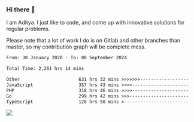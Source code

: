 ### Hi there 👋

I am Aditya. I just like to code, and come up with innovative solutions for regular problems.

Please note that a lot of work I do is on Gitlab and other branches than master, so my contribution graph will be complete mess.

<!--START_SECTION:waka-->

```txt
From: 30 January 2020 - To: 08 September 2024

Total Time: 2,261 hrs 14 mins

Other                      631 hrs 32 mins >>>>>>>------------------   27.93 %
JavaScript                 357 hrs 43 mins >>>>---------------------   15.82 %
PHP                        318 hrs 46 mins >>>>---------------------   14.10 %
Go                         299 hrs 42 mins >>>----------------------   13.25 %
TypeScript                 128 hrs 50 mins >------------------------   05.70 %
```

<!--END_SECTION:waka-->

![](https://komarev.com/ghpvc/?username=BrainBuzzer)
